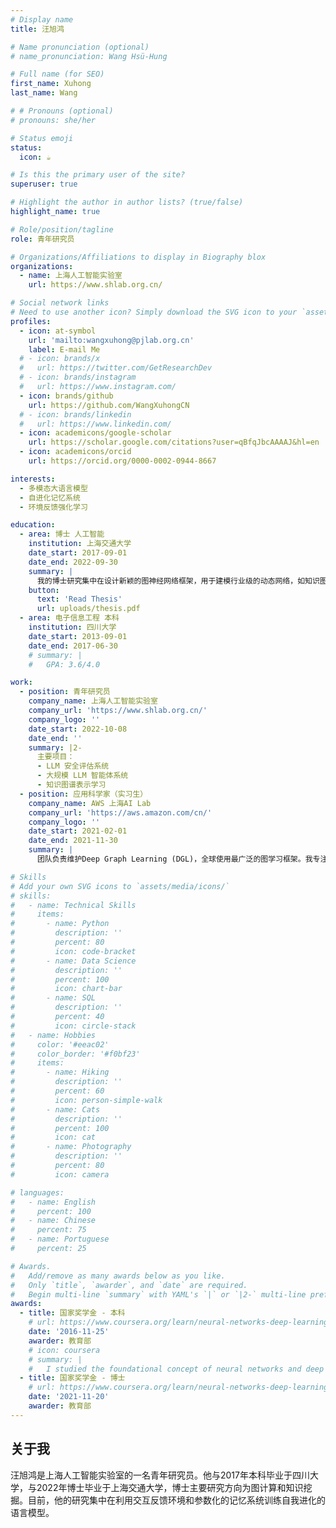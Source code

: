 ```yaml
---
# Display name
title: 汪旭鸿

# Name pronunciation (optional)
# name_pronunciation: Wang Hsü-Hung 

# Full name (for SEO)
first_name: Xuhong
last_name: Wang

# # Pronouns (optional)
# pronouns: she/her

# Status emoji
status:
  icon: ☕️

# Is this the primary user of the site?
superuser: true

# Highlight the author in author lists? (true/false)
highlight_name: true

# Role/position/tagline
role: 青年研究员

# Organizations/Affiliations to display in Biography blox
organizations:
  - name: 上海人工智能实验室
    url: https://www.shlab.org.cn/

# Social network links
# Need to use another icon? Simply download the SVG icon to your `assets/media/icons/` folder.
profiles:
  - icon: at-symbol
    url: 'mailto:wangxuhong@pjlab.org.cn'
    label: E-mail Me
  # - icon: brands/x
  #   url: https://twitter.com/GetResearchDev
  # - icon: brands/instagram
  #   url: https://www.instagram.com/
  - icon: brands/github
    url: https://github.com/WangXuhongCN
  # - icon: brands/linkedin
  #   url: https://www.linkedin.com/
  - icon: academicons/google-scholar
    url: https://scholar.google.com/citations?user=qBfqJbcAAAAJ&hl=en
  - icon: academicons/orcid
    url: https://orcid.org/0000-0002-0944-8667

interests:
  - 多模态大语言模型
  - 自进化记忆系统
  - 环境反馈强化学习

education:
  - area: 博士 人工智能
    institution: 上海交通大学
    date_start: 2017-09-01
    date_end: 2022-09-30
    summary: |
      我的博士研究集中在设计新颖的图神经网络框架，用于建模行业级的动态网络，如知识图谱、社交网络和金融网络。论文题目为*基于图深度学习的异常检测及动态关系建模*。
    button:
      text: 'Read Thesis'
      url: uploads/thesis.pdf
  - area: 电子信息工程 本科
    institution: 四川大学
    date_start: 2013-09-01
    date_end: 2017-06-30
    # summary: |
    #   GPA: 3.6/4.0

work:
  - position: 青年研究员
    company_name: 上海人工智能实验室
    company_url: 'https://www.shlab.org.cn/'
    company_logo: ''
    date_start: 2022-10-08
    date_end: ''
    summary: |2-
      主要项目：
      - LLM 安全评估系统
      - 大规模 LLM 智能体系统
      - 知识图谱表示学习
  - position: 应用科学家（实习生）
    company_name: AWS 上海AI Lab
    company_url: 'https://aws.amazon.com/cn/'
    company_logo: ''
    date_start: 2021-02-01
    date_end: 2021-11-30
    summary: |
      团队负责维护Deep Graph Learning (DGL)，全球使用最广泛的图学习框架。我专注于改进动态图神经网络算法的模型。

# Skills
# Add your own SVG icons to `assets/media/icons/`
# skills:
#   - name: Technical Skills
#     items:
#       - name: Python
#         description: ''
#         percent: 80
#         icon: code-bracket
#       - name: Data Science
#         description: ''
#         percent: 100
#         icon: chart-bar
#       - name: SQL
#         description: ''
#         percent: 40
#         icon: circle-stack
#   - name: Hobbies
#     color: '#eeac02'
#     color_border: '#f0bf23'
#     items:
#       - name: Hiking
#         description: ''
#         percent: 60
#         icon: person-simple-walk
#       - name: Cats
#         description: ''
#         percent: 100
#         icon: cat
#       - name: Photography
#         description: ''
#         percent: 80
#         icon: camera

# languages:
#   - name: English
#     percent: 100
#   - name: Chinese
#     percent: 75
#   - name: Portuguese
#     percent: 25

# Awards.
#   Add/remove as many awards below as you like.
#   Only `title`, `awarder`, and `date` are required.
#   Begin multi-line `summary` with YAML's `|` or `|2-` multi-line prefix and indent 2 spaces below.
awards:
  - title: 国家奖学金 - 本科
    # url: https://www.coursera.org/learn/neural-networks-deep-learning
    date: '2016-11-25'
    awarder: 教育部
    # icon: coursera
    # summary: |
    #   I studied the foundational concept of neural networks and deep learning. By the end, I was familiar with the significant technological trends driving the rise of deep learning; build, train, and apply fully connected deep neural networks; implement efficient (vectorized) neural networks; identify key parameters in a neural network’s architecture; and apply deep learning to your own applications.
  - title: 国家奖学金 - 博士
    # url: https://www.coursera.org/learn/neural-networks-deep-learning
    date: '2021-11-20'
    awarder: 教育部
---
```


## 关于我

汪旭鸿是上海人工智能实验室的一名青年研究员。他与2017年本科毕业于四川大学，与2022年博士毕业于上海交通大学，博士主要研究方向为图计算和知识挖掘。目前，他的研究集中在利用交互反馈环境和参数化的记忆系统训练自我进化的语言模型。
